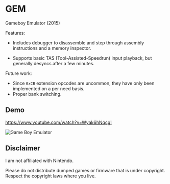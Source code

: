 # GEM
Gameboy Emulator (2015)

Features:

* Includes debugger to disassemble and step through assembly instructions and a memory inspector.

* Supports basic TAS (Tool-Assisted-Speedrun) input playback, but generally desyncs after a few minutes.

Future work:

* Since `0xCB` extension opcodes are uncommon, they have only been implemented on a per need basis.
* Proper bank switching.

## Demo
https://www.youtube.com/watch?v=Wyak6hNqcgI

![Game Boy Emulator](https://github.com/Radnyx/GEM/assets/10569289/0b8284bc-77e0-4485-b37f-09a40c424e8c)

## Disclaimer

I am not affiliated with Nintendo.

Please do not distribute dumped games or firmware that is under copyright. Respect the copyright laws where you live.
